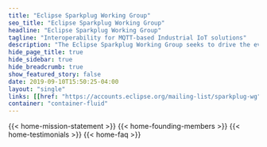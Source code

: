 ```yaml
---
title: "Eclipse Sparkplug Working Group"
seo_title: "Eclipse Sparkplug Working Group"
headline: "Eclipse Sparkplug Working Group"
tagline: "Interoperability for MQTT-based Industrial IoT solutions"
description: "The Eclipse Sparkplug Working Group seeks to drive the evolution and broad adoption of the Eclipse Sparkplug protocol and related technologies that enable the creation of open, collaborative, and interoperable Industrial IoT (IIoT) solutions that are based on MQTT."
hide_page_title: true
hide_sidebar: true
hide_breadcrumb: true
show_featured_story: false
date: 2019-09-10T15:50:25-04:00
layout: "single"
links: [[href: "https://accounts.eclipse.org/mailing-list/sparkplug-wg", text: "Join our Mailing List"]]
container: "container-fluid"
---
```


{{< home-mission-statement >}}
{{< home-founding-members >}}
{{< home-testimonials >}}
{{< home-faq >}}